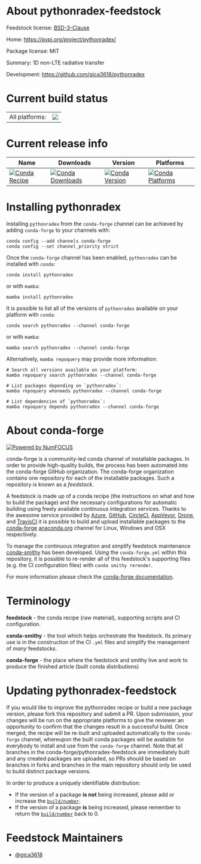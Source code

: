 About pythonradex-feedstock
===========================

Feedstock license: [BSD-3-Clause](https://github.com/conda-forge/pythonradex-feedstock/blob/main/LICENSE.txt)

Home: https://pypi.org/project/pythonradex/

Package license: MIT

Summary: 1D non-LTE radiative transfer

Development: https://github.com/gica3618/pythonradex

Current build status
====================


<table><tr><td>All platforms:</td>
    <td>
      <a href="https://dev.azure.com/conda-forge/feedstock-builds/_build/latest?definitionId=24906&branchName=main">
        <img src="https://dev.azure.com/conda-forge/feedstock-builds/_apis/build/status/pythonradex-feedstock?branchName=main">
      </a>
    </td>
  </tr>
</table>

Current release info
====================

| Name | Downloads | Version | Platforms |
| --- | --- | --- | --- |
| [![Conda Recipe](https://img.shields.io/badge/recipe-pythonradex-green.svg)](https://anaconda.org/conda-forge/pythonradex) | [![Conda Downloads](https://img.shields.io/conda/dn/conda-forge/pythonradex.svg)](https://anaconda.org/conda-forge/pythonradex) | [![Conda Version](https://img.shields.io/conda/vn/conda-forge/pythonradex.svg)](https://anaconda.org/conda-forge/pythonradex) | [![Conda Platforms](https://img.shields.io/conda/pn/conda-forge/pythonradex.svg)](https://anaconda.org/conda-forge/pythonradex) |

Installing pythonradex
======================

Installing `pythonradex` from the `conda-forge` channel can be achieved by adding `conda-forge` to your channels with:

```
conda config --add channels conda-forge
conda config --set channel_priority strict
```

Once the `conda-forge` channel has been enabled, `pythonradex` can be installed with `conda`:

```
conda install pythonradex
```

or with `mamba`:

```
mamba install pythonradex
```

It is possible to list all of the versions of `pythonradex` available on your platform with `conda`:

```
conda search pythonradex --channel conda-forge
```

or with `mamba`:

```
mamba search pythonradex --channel conda-forge
```

Alternatively, `mamba repoquery` may provide more information:

```
# Search all versions available on your platform:
mamba repoquery search pythonradex --channel conda-forge

# List packages depending on `pythonradex`:
mamba repoquery whoneeds pythonradex --channel conda-forge

# List dependencies of `pythonradex`:
mamba repoquery depends pythonradex --channel conda-forge
```


About conda-forge
=================

[![Powered by
NumFOCUS](https://img.shields.io/badge/powered%20by-NumFOCUS-orange.svg?style=flat&colorA=E1523D&colorB=007D8A)](https://numfocus.org)

conda-forge is a community-led conda channel of installable packages.
In order to provide high-quality builds, the process has been automated into the
conda-forge GitHub organization. The conda-forge organization contains one repository
for each of the installable packages. Such a repository is known as a *feedstock*.

A feedstock is made up of a conda recipe (the instructions on what and how to build
the package) and the necessary configurations for automatic building using freely
available continuous integration services. Thanks to the awesome service provided by
[Azure](https://azure.microsoft.com/en-us/services/devops/), [GitHub](https://github.com/),
[CircleCI](https://circleci.com/), [AppVeyor](https://www.appveyor.com/),
[Drone](https://cloud.drone.io/welcome), and [TravisCI](https://travis-ci.com/)
it is possible to build and upload installable packages to the
[conda-forge](https://anaconda.org/conda-forge) [anaconda.org](https://anaconda.org/)
channel for Linux, Windows and OSX respectively.

To manage the continuous integration and simplify feedstock maintenance
[conda-smithy](https://github.com/conda-forge/conda-smithy) has been developed.
Using the ``conda-forge.yml`` within this repository, it is possible to re-render all of
this feedstock's supporting files (e.g. the CI configuration files) with ``conda smithy rerender``.

For more information please check the [conda-forge documentation](https://conda-forge.org/docs/).

Terminology
===========

**feedstock** - the conda recipe (raw material), supporting scripts and CI configuration.

**conda-smithy** - the tool which helps orchestrate the feedstock.
                   Its primary use is in the construction of the CI ``.yml`` files
                   and simplify the management of *many* feedstocks.

**conda-forge** - the place where the feedstock and smithy live and work to
                  produce the finished article (built conda distributions)


Updating pythonradex-feedstock
==============================

If you would like to improve the pythonradex recipe or build a new
package version, please fork this repository and submit a PR. Upon submission,
your changes will be run on the appropriate platforms to give the reviewer an
opportunity to confirm that the changes result in a successful build. Once
merged, the recipe will be re-built and uploaded automatically to the
`conda-forge` channel, whereupon the built conda packages will be available for
everybody to install and use from the `conda-forge` channel.
Note that all branches in the conda-forge/pythonradex-feedstock are
immediately built and any created packages are uploaded, so PRs should be based
on branches in forks and branches in the main repository should only be used to
build distinct package versions.

In order to produce a uniquely identifiable distribution:
 * If the version of a package **is not** being increased, please add or increase
   the [``build/number``](https://docs.conda.io/projects/conda-build/en/latest/resources/define-metadata.html#build-number-and-string).
 * If the version of a package **is** being increased, please remember to return
   the [``build/number``](https://docs.conda.io/projects/conda-build/en/latest/resources/define-metadata.html#build-number-and-string)
   back to 0.

Feedstock Maintainers
=====================

* [@gica3618](https://github.com/gica3618/)

